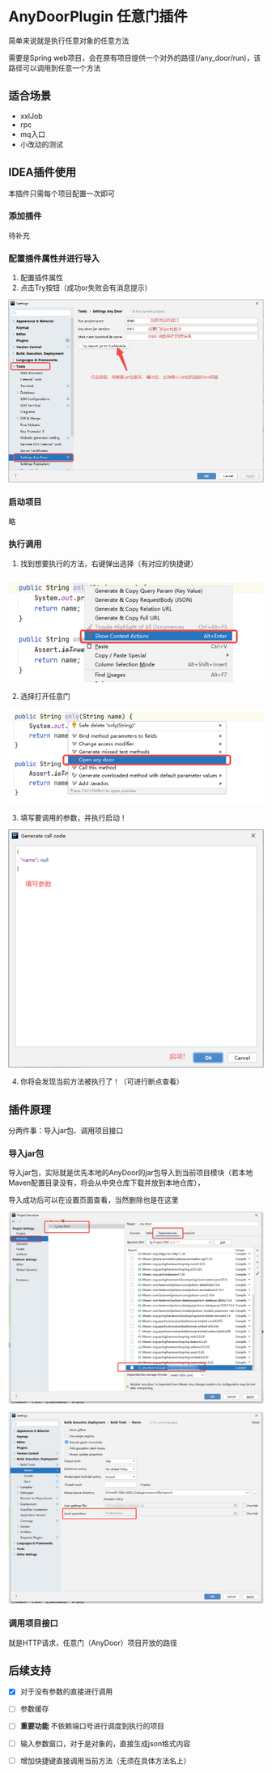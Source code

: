 # AnyDoorPlugin 任意门插件
简单来说就是执行任意对象的任意方法

需要是Spring web项目，会在原有项目提供一个对外的路径(/any_door/run)，该路径可以调用到任意一个方法

## 适合场景
- xxlJob
- rpc
- mq入口
- 小改动的测试

## IDEA插件使用
本插件只需每个项目配置一次即可
### 添加插件
待补充

### 配置插件属性并进行导入
1. 配置插件属性
2. 点击Try按钮（成功or失败会有消息提示）

![img.png](dosc/image/插件配置说明.jpg)

### 启动项目
略

### 执行调用
1. 找到想要执行的方法，右键弹出选择（有对应的快捷键）

![img.png](dosc/image/打开方法选择.png)

2. 选择打开任意门

![img.png](dosc/image/打开任意门.png)

3. 填写要调用的参数，并执行启动！

![img.png](dosc/image/启动.png)

4. 你将会发现当前方法被执行了！（可进行断点查看）

## 插件原理
分两件事：导入jar包、调用项目接口
### 导入jar包

导入jar包，实际就是优先本地的AnyDoor的jar包导入到当前项目模块（若本地Maven配置目录没有，将会从中央仓库下载并放到本地仓库），

导入成功后可以在设置页面查看，当然删除也是在这里

![img.png](dosc/image/jar包导入.jpg)

![img.png](dosc/image/插入的maven路径.png)

### 调用项目接口
就是HTTP请求，任意门（AnyDoor）项目开放的路径

## 后续支持
- [x] 对于没有参数的直接进行调用

- [ ] 参数缓存
- [ ] **重要功能** 不依赖端口号进行调度到执行的项目
- [ ] 输入参数窗口，对于是对象的，直接生成json格式内容
- [ ] 增加快捷键直接调用当前方法（无须在具体方法名上）




